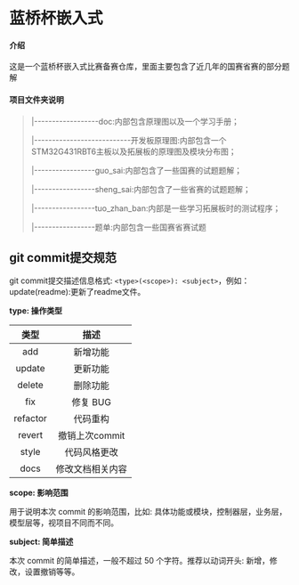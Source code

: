 # 蓝桥杯嵌入式

#### 介绍
这是一个蓝桥杯嵌入式比赛备赛仓库，里面主要包含了近几年的国赛省赛的部分题解

#### 项目文件夹说明
> |------------------doc:内部包含原理图以及一个学习手册；
>
> |---------------------------开发板原理图:内部包含一个STM32G431RBT6主板以及拓展板的原理图及模块分布图；
>
> |-----------------guo_sai:内部包含了一些国赛的试题题解；
>
> |-----------------sheng_sai:内部包含了一些省赛的试题题解；
>
> |-----------------tuo_zhan_ban:内部是一些学习拓展板时的测试程序；
>
> |-----------------题单:内部包含一些国赛省赛试题

## git commit提交规范

git commit提交描述信息格式: `<type>(<scope>): <subject>`，例如：update(readme):更新了readme文件。

**type: 操作类型**

|   类型   |       描述       |
| :------: | :--------------: |
|   add    |     新增功能     |
|  update  |     更新功能     |
|  delete  |     删除功能     |
|   fix    |     修复 BUG     |
| refactor |     代码重构     |
|  revert  |  撤销上次commit  |
|  style   |   代码风格更改   |
|   docs   | 修改文档相关内容 |

**scope: 影响范围**

用于说明本次 commit 的影响范围，比如: 具体功能或模块，控制器层，业务层，模型层等，视项目不同而不同。

 **subject: 简单描述**

本次 commit 的简单描述，一般不超过 50 个字符。推荐以动词开头: 新增，修改，设置撤销等等。

